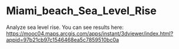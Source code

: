 # Miami_beach_Sea_Level_Rise
Analyze sea level rise. You can see results here: https://mooc04.maps.arcgis.com/apps/instant/3dviewer/index.html?appid=97b21cb97c1546468ea5c7859510bc0a
